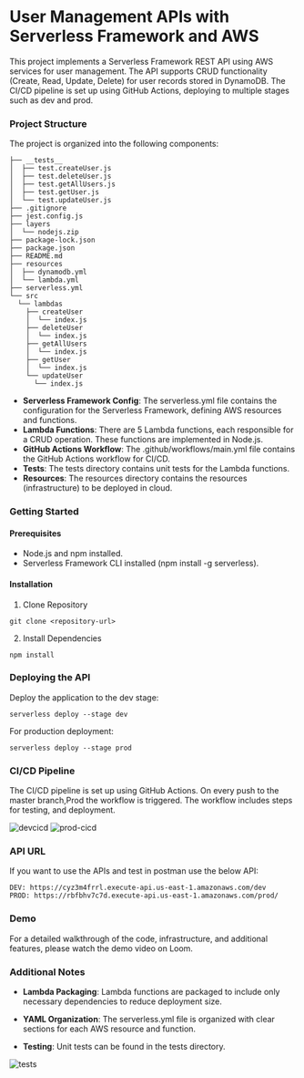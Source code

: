 # User Management APIs with Serverless Framework and AWS
This project implements a Serverless Framework REST API using AWS services for user management. The API supports CRUD functionality (Create, Read, Update, Delete) for user records stored in DynamoDB. The CI/CD pipeline is set up using GitHub Actions, deploying to multiple stages such as dev and prod. 

### Project Structure
The project is organized into the following components:
```
├── __tests__
│  ├── test.createUser.js
│  ├── test.deleteUser.js
│  ├── test.getAllUsers.js
│  ├── test.getUser.js
│  └── test.updateUser.js
├── .gitignore
├── jest.config.js
├── layers
│  └── nodejs.zip
├── package-lock.json
├── package.json
├── README.md
├── resources
│  ├── dynamodb.yml
│  └── lambda.yml
├── serverless.yml
└── src
  └── lambdas
    ├── createUser
    │  └── index.js
    ├── deleteUser
    │  └── index.js
    ├── getAllUsers
    │  └── index.js
    ├── getUser
    │  └── index.js
    └── updateUser
      └── index.js
```
- **Serverless Framework Config**: The serverless.yml file contains the configuration for the Serverless Framework, defining AWS resources and functions.
- **Lambda Functions**: There are 5 Lambda functions, each responsible for a CRUD operation. These functions are implemented in Node.js.
- **GitHub Actions Workflow**: The .github/workflows/main.yml file contains the GitHub Actions workflow for CI/CD.
- **Tests**: The tests directory contains unit tests for the Lambda functions.
- **Resources**: The resources directory contains the resources (infrastructure) to be deployed in cloud.

### Getting Started

#### Prerequisites

- Node.js and npm installed.
- Serverless Framework CLI installed (npm install -g serverless).

#### Installation

1. Clone Repository
```
git clone <repository-url>

```
2. Install Dependencies
```
npm install
```

### Deploying the API

Deploy the application to the dev stage:

```
serverless deploy --stage dev
```

For production deployment:

```
serverless deploy --stage prod
```

### CI/CD Pipeline
The CI/CD pipeline is set up using GitHub Actions. On every push to the master branch,Prod the workflow is triggered. The workflow includes steps for testing, and deployment.

![devcicd](https://github.com/srinumadhavv/serverless-guru-crud-assignment/assets/43718077/4cc47980-fe07-4dd1-9554-ab48c9a04c9f)
![prod-cicd](https://github.com/srinumadhavv/serverless-guru-crud-assignment/assets/43718077/8cc18cc7-bc64-4cc2-9960-6d062f90c684)

### API URL
If you want to use the APIs and test in postman use the below API:

```
DEV: https://cyz3m4frrl.execute-api.us-east-1.amazonaws.com/dev
PROD: https://rbfbhv7c7d.execute-api.us-east-1.amazonaws.com/prod/
```
### Demo
For a detailed walkthrough of the code, infrastructure, and additional features, please watch the demo video on Loom.

### Additional Notes

- **Lambda Packaging**: Lambda functions are packaged to include only necessary dependencies to reduce deployment size.

- **YAML Organization**: The serverless.yml file is organized with clear sections for each AWS resource and function.

- **Testing**: Unit tests can be found in the tests directory.

![tests](https://github.com/srinumadhavv/serverless-guru-crud-assignment/assets/43718077/e3c191cb-443c-4f11-b8a4-c328c56cfbb3)
